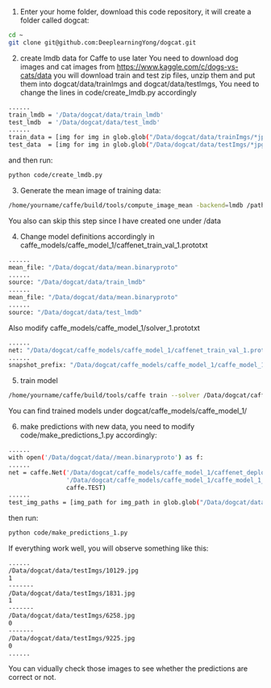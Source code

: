 1) Enter your home folder, download this code repository, it will create a folder called dogcat: 
```bash
cd ~
git clone git@github.com:DeeplearningYong/dogcat.git
```

2) create lmdb data for Caffe to use later
You need to download dog images and cat images from https://www.kaggle.com/c/dogs-vs-cats/data
you will download train and test zip files, unzip them and put them into dogcat/data/trainImgs and dogcat/data/testImgs,
You need to change the lines in code/create_lmdb.py accordingly 
```bash
......
train_lmdb = '/Data/dogcat/data/train_lmdb'
test_lmdb  = '/Data/dogcat/data/test_lmdb'
......
train_data = [img for img in glob.glob("/Data/dogcat/data/trainImgs/*jpg")]
test_data  = [img for img in glob.glob("/Data/dogcat/data/testImgs/*jpg")]
```
and then run: 
```bash
python code/create_lmdb.py
```

3) Generate the mean image of training data:
```bash
/home/yourname/caffe/build/tools/compute_image_mean -backend=lmdb /path/to/your/train_lmdb /where-you-want-to-save/mean.binaryproto 
```
You also can skip this step since I have created one under /data

4) Change model definitions accordingly in caffe_models/caffe_model_1/caffenet_train_val_1.prototxt
```bash
......
mean_file: "/Data/dogcat/data/mean.binaryproto"
......
source: "/Data/dogcat/data/train_lmdb"
......
mean_file: "/Data/dogcat/data/mean.binaryproto"
......
source: "/Data/dogcat/data/test_lmdb"
```

Also modify caffe_models/caffe_model_1/solver_1.prototxt
```bash
......
net: "/Data/dogcat/caffe_models/caffe_model_1/caffenet_train_val_1.prototxt"
......
snapshot_prefix: "/Data/dogcat/caffe_models/caffe_model_1/caffe_model_1"
``` 

5) train model
```bash
/home/yourname/caffe/build/tools/caffe train --solver /Data/dogcat/caffe_models/caffe_model_1/solver_1.prototxt 2>&1 | tee /Data/dogcat/caffe_models/caffe_model_1/model_1_train.log
```
You can find trained models under dogcat/caffe_models/caffe_model_1/ 

6) make predictions with new data, you need to modify code/make_predictions_1.py accordingly:
```bash
......
with open('/Data/dogcat/data//mean.binaryproto') as f:
......
net = caffe.Net('/Data/dogcat/caffe_models/caffe_model_1/caffenet_deploy_1.prototxt',
                '/Data/dogcat/caffe_models/caffe_model_1/caffe_model_1_iter_3000.caffemodel',
                caffe.TEST)
......
test_img_paths = [img_path for img_path in glob.glob("/Data/dogcat/data/testImgs/*jpg")]
```

then run: 
```bash
python code/make_predictions_1.py
```
If everything work well, you will observe something like this:
```bash
......
/Data/dogcat/data/testImgs/10129.jpg
1
-------
/Data/dogcat/data/testImgs/1831.jpg
1
-------
/Data/dogcat/data/testImgs/6258.jpg
0
-------
/Data/dogcat/data/testImgs/9225.jpg
0
......
```
You can vidually check those images to see whether the predictions are correct or not.

